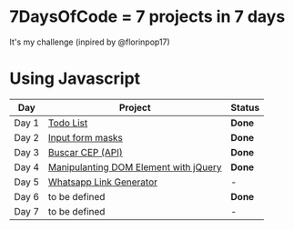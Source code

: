 # 7DaysOfCode = 7 projects in 7 days 

It's my challenge (inpired by @florinpop17)

# Using Javascript

Day | Project | Status
------------ | ------------ | -------------
Day 1 | [Todo List](https://github.com/leandromac/7DaysOfCode/tree/master/Day-1) | **Done**
Day 2 | [Input form masks](https://github.com/leandromac/7DaysOfCode/tree/master/Day-2) | **Done**
Day 3 | [Buscar CEP (API)](https://github.com/leandromac/7DaysOfCode/tree/master/Day-3) | **Done**
Day 4 | [Manipulanting DOM Element with jQuery](https://github.com/leandromac/7DaysOfCode/tree/master/Day-4) | **Done**
Day 5 | [Whatsapp Link Generator](https://github.com/leandromac/7DaysOfCode/tree/master/Day-5) | -
Day 6 | to be defined | **Done**
Day 7 | to be defined | -
